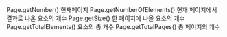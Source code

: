 Page.getNumber() 현재페이지
Page.getNumberOfElements() 현재 페이지에서 결과로 나온 요소의 개수
Page.getSize() 한 페이지에 나올 요소의 개수
Page.getTotalElements() 요소의 총 개수
Page.getTotalPages() 총 페이지의 개수